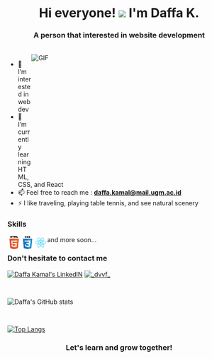 <h1 align="center">Hi everyone! <img src="https://media.giphy.com/media/hvRJCLFzcasrR4ia7z/giphy.gif" width="30px"> I'm Daffa K.</h1>
<h3 align="center">A person that interested in website development</h3>
<br />
<img align="right" alt="GIF" width="450" height="270" src="https://github.com/abhisheknaiidu/abhisheknaiidu/blob/master/code.gif?raw=true" />

- 👀 I’m interested in webdev
- 🌱 I’m currently learning HTML, CSS, and React
- 📫 Feel free to reach me : **daffa.kamal@mail.ugm.ac.id**
- ⚡ I like traveling, playing table tennis, and see natural scenery

<h3>Skills</h3>
<img align="left" alt="HTML5" width="30px" src="https://raw.githubusercontent.com/github/explore/80688e429a7d4ef2fca1e82350fe8e3517d3494d/topics/html/html.png" />
<img align="left" alt="CSS3" width="30px" src="https://raw.githubusercontent.com/github/explore/80688e429a7d4ef2fca1e82350fe8e3517d3494d/topics/css/css.png" />
<img align="left" alt="React" width="30px" src="https://raw.githubusercontent.com/github/explore/80688e429a7d4ef2fca1e82350fe8e3517d3494d/topics/react/react.png" />
and more soon...

<br />

<h3>Don't hesitate to contact me</h3>

<a href="https://www.linkedin.com/in/daffa-kamal-606973221?lipi=urn%3Ali%3Apage%3Ad_flagship3_profile_view_base_contact_details%3BCXBLup0JR%2FmH7Ib7Rc7%2Baw%3D%3D" target="blank"><img align="center" src="https://raw.githubusercontent.com/peterthehan/peterthehan/master/assets/linkedin.svg" alt="Daffa Kamal's LinkedIN" height="30" width="40" /></a>
<a href="https://instagram.com/_dvvf_" target="blank"><img align="center" src="https://raw.githubusercontent.com/rahuldkjain/github-profile-readme-generator/master/src/images/icons/Social/instagram.svg" alt="_dvvf_" height="30" width="40" /></a>

  
<br />

![Daffa's GitHub stats](https://github-readme-stats.vercel.app/api?username=wannabegooddevv&theme=gruvbox_light&show_icons=true)
  
<br />
  
[![Top Langs](https://github-readme-stats.vercel.app/api/top-langs/?username=wannabegooddevv&theme=gruvbox_light&layout=compact)](https://github.com/wannabegooddevv/github-readme-stats)

<h3 align="center">Let's learn and grow together!</h3>


<!---
wannabegooddevv/wannabegooddevv is a ✨ special ✨ repository because its `README.md` (this file) appears on your GitHub profile.
You can click the Preview link to take a look at your changes.
--->

